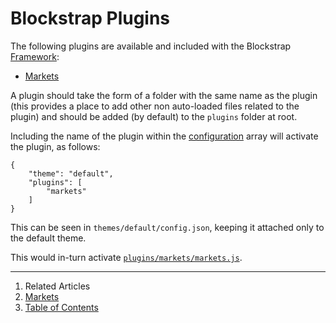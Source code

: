 Blockstrap Plugins
==================

The following plugins are available and included with the Blockstrap [Framework](../framework/):

* [Markets](markets/)

A plugin should take the form of a folder with the same name as the plugin (this provides a place to add other non auto-loaded files related to the plugin) and should be added (by default) to the `plugins` folder at root.

Including the name of the plugin within the [configuration](../framework/core/configuration/) array will activate the plugin, as follows:

<!--pre-javascript-->
```
{
    "theme": "default",
    "plugins": [
        "markets"
    ]
}
```

This can be seen in `themes/default/config.json`, keeping it attached only to the default theme.

This would in-turn activate [`plugins/markets/markets.js`](markets/).

--------------------------------------------------------------------------------

1. Related Articles
2. [Markets](markets/)
3. [Table of Contents](../../)
